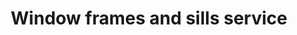 ---
title: "Window frames and sills service"
alt: "Fitting, repairing or replacing wooden window frames and sills"
description: "Repairing or replacing wooden window frames and sills"
category: "carpenter"
subcategory: "window-frames-sills"
image: "/tradespeople/carpenter/window-frames-sills.webp"
ogImage: "/tradespeople/carpenter/window-frames-sills.webp"
colour: "blue"
pathtxt: "Window frames and sills"
published: true
---